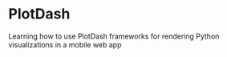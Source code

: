 # PlotDash

Learning how to use PlotDash frameworks for rendering Python visualizations in a mobile web app
